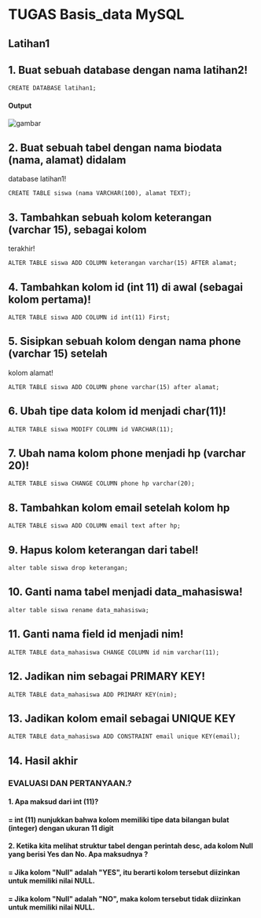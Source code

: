 # TUGAS Basis_data MySQL
## Latihan1

## 1. Buat sebuah database dengan nama latihan2!
``` 
CREATE DATABASE latihan1;
```
#### Output 
![gambar](gambar/1.png)

## 2. Buat sebuah tabel dengan nama biodata (nama, alamat) didalam
database latihan1!
```
CREATE TABLE siswa (nama VARCHAR(100), alamat TEXT);
```
## 3. Tambahkan sebuah kolom keterangan (varchar 15), sebagai kolom
terakhir!
```
ALTER TABLE siswa ADD COLUMN keterangan varchar(15) AFTER alamat;
```

## 4. Tambahkan kolom id (int 11) di awal (sebagai kolom pertama)!
```
ALTER TABLE siswa ADD COLUMN id int(11) First;
```

## 5. Sisipkan sebuah kolom dengan nama phone (varchar 15) setelah
kolom alamat!
```
ALTER TABLE siswa ADD COLUMN phone varchar(15) after alamat;
```


## 6. Ubah tipe data kolom id menjadi char(11)!
```
ALTER TABLE siswa MODIFY COLUMN id VARCHAR(11);
```

## 7. Ubah nama kolom phone menjadi hp (varchar 20)!
```
ALTER TABLE siswa CHANGE COLUMN phone hp varchar(20);
```

## 8. Tambahkan kolom email setelah kolom hp
```
ALTER TABLE siswa ADD COLUMN email text after hp;
```

## 9. Hapus kolom keterangan dari tabel!
```
alter table siswa drop keterangan;
```

## 10. Ganti nama tabel menjadi data_mahasiswa!
```
alter table siswa rename data_mahasiswa;
```


## 11. Ganti nama field id menjadi nim!
```
ALTER TABLE data_mahasiswa CHANGE COLUMN id nim varchar(11);
```

## 12. Jadikan nim sebagai PRIMARY KEY!
```
ALTER TABLE data_mahasiswa ADD PRIMARY KEY(nim);
```


## 13. Jadikan kolom email sebagai UNIQUE KEY
```
ALTER TABLE data_mahasiswa ADD CONSTRAINT email unique KEY(email);
```
## 14. Hasil akhir



### EVALUASI DAN PERTANYAAN.?
#### 1. Apa maksud dari int (11)?
#### = int (11) nunjukkan bahwa kolom memiliki tipe data bilangan bulat (integer) dengan ukuran 11 digit 

#### 2. Ketika kita melihat struktur tabel dengan perintah desc, ada kolom Null yang berisi Yes dan No. Apa maksudnya ?

#### = Jika kolom "Null" adalah "YES", itu berarti kolom tersebut diizinkan untuk memiliki nilai NULL.

#### = Jika kolom "Null" adalah "NO", maka kolom tersebut tidak diizinkan untuk memiliki nilai NULL.

